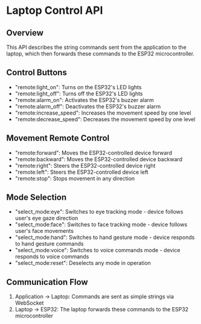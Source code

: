 # Laptop Control API

## Overview

This API describes the string commands sent from the application to the laptop, which then forwards these commands to the ESP32 microcontroller.

## Control Buttons

- "remote:light_on": Turns on the ESP32's LED lights
- "remote:light_off": Turns off the ESP32's LED lights
- "remote:alarm_on": Activates the ESP32's buzzer alarm
- "remote:alarm_off": Deactivates the ESP32's buzzer alarm
- "remote:increase_speed": Increases the movement speed by one level
- "remote:decrease_speed": Decreases the movement speed by one level

## Movement Remote Control

- "remote:forward": Moves the ESP32-controlled device forward
- "remote:backward": Moves the ESP32-controlled device backward
- "remote:right": Steers the ESP32-controlled device right
- "remote:left": Steers the ESP32-controlled device left
- "remote:stop": Stops movement in any direction

## Mode Selection

- "select_mode:eye": Switches to eye tracking mode - device follows user's eye gaze direction
- "select_mode:face": Switches to face tracking mode - device follows user's face movements
- "select_mode:hand": Switches to hand gesture mode - device responds to hand gesture commands
- "select_mode:voice": Switches to voice commands mode - device responds to voice commands
- "select_mode:reset": Deselects any mode in operation

## Communication Flow

1. Application → Laptop: Commands are sent as simple strings via WebSocket
2. Laptop → ESP32: The laptop forwards these commands to the ESP32 microcontroller
